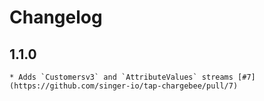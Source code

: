 # Changelog

## 1.1.0
    * Adds `Customersv3` and `AttributeValues` streams [#7](https://github.com/singer-io/tap-chargebee/pull/7)
